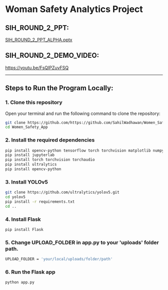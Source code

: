 # Woman Safety Analytics Project

## SIH_ROUND_2_PPT:
[SIH_ROUND_2_PPT_ALPHA.pptx](https://github.com/user-attachments/files/16936386/SIH_ROUND_2_PPT_ALPHA.pptx)

## SIH_ROUND_2_DEMO_VIDEO:
https://youtu.be/FsQIPZuvFSQ

---

## Steps to Run the Program Locally:

### 1. Clone this repository
Open your terminal and run the following command to clone the repository:

```bash
git clone https://github.com/https://github.com/SahilWadhawan/Women_Safety_App.git
cd Women_Safety_App
```
### 2. Install the required dependencies
```bash
pip install opencv-python tensorflow torch torchvision matplotlib numpy scikit-learn Flask twilio
pip install jupyterlab
pip install torch torchvision torchaudio
pip install ultralytics
pip install opencv-python
```
### 3. Install YOLOv5
```bash
git clone https://github.com/ultralytics/yolov5.git
cd yolov5
pip install -r requirements.txt
cd ..
```
### 4. Install Flask
```bash
pip install Flask
```
### 5. Change UPLOAD_FOLDER in app.py to your 'uploads' folder path.
```bash
UPLOAD_FOLDER = 'your/local/uploads/folder/path'
```
### 6. Run the Flask app
```bash
python app.py
```
